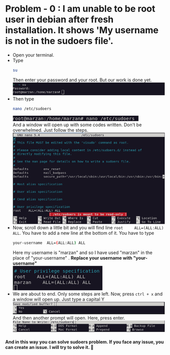 # **Problem - 0 :** I am unable to be root user in debian after fresh installation. It shows 'My username is not in the sudoers file'.

- Open your terminal.
- Type
     ```sh
     su
     ```
     Then enter your password and your root. But our work is done yet.
     ![Be root by typing `su`](../assets/0-username-is-not-the-sudoers-fie/beeing-root.png "Be root by typing su")
- Then type
     ```sh
     nano /etc/sudoers
     ```
     ![Finding the file](../assets/0-username-is-not-the-sudoers-fie/finding-the-file.png "Finding the file") <br>
     And a window will open up with some codes written. Don't be overwhelmed. Just follow the steps. <br>
     ![Sudoers file's window](../assets/0-username-is-not-the-sudoers-fie/sudoers-window.png "Sudoers file's window")
- Now, scroll down a little bit and you will find line `root     ALL=(ALL:ALL) ALL`. You have to add a new line at the bottom of it. You have to type
     ```sh
     your-username  ALL=(ALL:ALL) ALL
     ``` 
     Here my username is "marzan" and so I have used "marzan" in the place of "your-username" . **Replace your username with "your-username"**<br>
     ![Adding our targeted line](../assets/0-username-is-not-the-sudoers-fie/edited-version.png "Adding our targeted line")
- We are about to end. Only some steps are left. Now, press `ctrl + x` and a window will open up. Just type a capital Y
     ![Save modified buffer](../assets/0-username-is-not-the-sudoers-fie/modified-buffer.png "Save modified buffer")
     <br>
     And then another prompt will open. Here, press enter.
     ![Press enter to save it](../assets/0-username-is-not-the-sudoers-fie/enter.png "Press enter to save it")

#### And in this way you can solve sudoers problem. If you face any issue, you can create an issue. I will try to solve it. :star2: